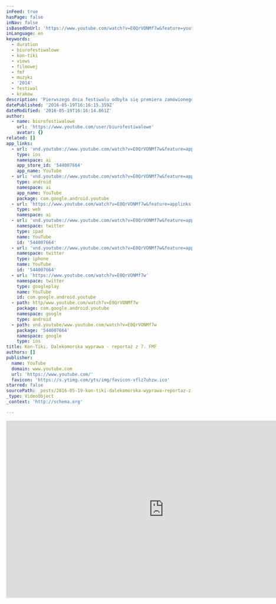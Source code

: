 ```yaml
---
inFeed: true
hasPage: false
inNav: false
isBasedOnUrl: 'https://www.youtube.com/watch?v=E0QrVONMf7w&feature=youtu.be&t=3m6s'
inLanguage: en
keywords:
  - duration
  - biurofestiwalowe
  - kon-tiki
  - views
  - filmowej
  - fmf
  - muzyki
  - '2014'
  - festiwal
  - krakow
description: 'Pierwszego dnia festiwalu odbyła się premiera zamówionego przez FMF projektu Kon-Tiki: Dalekomorska Wyprawa - pełnej projekcji pierwszego w historii Norwegii filmu nominowanego do Oscara i Złotego Globu Wyprawa Kon-Tiki (2012, reż. Joachim Roenning, Espen Sandberg). Ta największa produkcja filmowa w historii skandynawskiej kinematografii została zaprezentowana publiczności w wersji koncertowej z muzyką na żywo.'
datePublished: '2016-05-19T16:16:15.359Z'
dateModified: '2016-05-19T16:16:14.861Z'
author:
  - name: biurofestiwalowe
    url: 'https://www.youtube.com/user/biurofestiwalowe'
    avatar: {}
related: []
app_links:
  - url: 'vnd.youtube://www.youtube.com/watch?v=E0QrVONMf7w&feature=applinks'
    type: ios
    namespace: ai
    app_store_id: '544007664'
    app_name: YouTube
  - url: 'vnd.youtube://www.youtube.com/watch?v=E0QrVONMf7w&feature=applinks'
    type: android
    namespace: ai
    app_name: YouTube
    package: com.google.android.youtube
  - url: 'https://www.youtube.com/watch?v=E0QrVONMf7w&feature=applinks'
    type: web
    namespace: ai
  - url: 'vnd.youtube://www.youtube.com/watch?v=E0QrVONMf7w&feature=applinks'
    namespace: twitter
    type: ipad
    name: YouTube
    id: '544007664'
  - url: 'vnd.youtube://www.youtube.com/watch?v=E0QrVONMf7w&feature=applinks'
    namespace: twitter
    type: iphone
    name: YouTube
    id: '544007664'
  - url: 'https://www.youtube.com/watch?v=E0QrVONMf7w'
    namespace: twitter
    type: googleplay
    name: YouTube
    id: com.google.android.youtube
  - path: http/www.youtube.com/watch?v=E0QrVONMf7w
    package: com.google.android.youtube
    namespace: google
    type: android
  - path: vnd.youtube/www.youtube.com/watch?v=E0QrVONMf7w
    package: '544007664'
    namespace: google
    type: ios
title: Kon-Tiki. Dalekomorska wyprawa - reportaż z 7. FMF
authors: []
publisher:
  name: YouTube
  domain: www.youtube.com
  url: 'https://www.youtube.com/'
  favicon: 'https://s.ytimg.com/yts/img/favicon-vflz7uhzw.ico'
starred: false
sourcePath: _posts/2016-05-19-kon-tiki-dalekomorska-wyprawa-reportaz-z-7-fmf.md
_type: VideoObject
_context: 'http://schema.org'

---
```

<iframe src="https://cdn.embedly.com/widgets/media.html?src=https%3A%2F%2Fwww.youtube.com%2Fembed%2FE0QrVONMf7w%3Fstart%3D186%26feature%3Doembed%26start%3D186&amp;url=http%3A%2F%2Fwww.youtube.com%2Fwatch%3Fv%3DE0QrVONMf7w&amp;image=https%3A%2F%2Fi.ytimg.com%2Fvi%2FE0QrVONMf7w%2Fhqdefault.jpg&amp;key=b7d04c9b404c499eba89ee7072e1c4f7&amp;type=text%2Fhtml&amp;schema=youtube" width="854" height="480" scrolling="no" frameborder="0" allowfullscreen="" style=""></iframe>